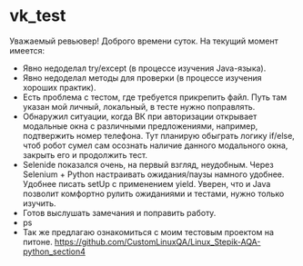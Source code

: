 # vk_test
Уважаемый ревьювер! Доброго времени суток. На текущий момент имеется:
- Явно недоделал try/except (в процессе изучения Java-языка).
- Явно недоделал методы для проверки (в процессе изучения хороших практик).
- Есть проблема с тестом, где требуется прикрепить файл. Путь там указан мой личный, локальный, в тесте нужно поправлять.
- Обнаружил ситуации, когда ВК при авторизации открывает модальные окна с различными предложениями, например, подтвержить номер телефона. Тут планирую обыграть логику if/else, чтоб робот сумел сам осознать наличие данного модального окна, закрыть его и продолжить тест.
- Selenide показался очень, на первый взгляд, неудобным. Через Selenium + Python настраивать ожидания/паузы намного удобнее. Удобнее писать setUp с применением yield. Уверен, что и Java позволит комфортно рулить ожиданиями и тестами, нужно только изучить.
- Готов выслушать замечания и поправить работу.
- ps
- Так же предлагаю ознакомиться с моим тестовым проектом на питоне. https://github.com/CustomLinuxQA/Linux_Stepik-AQA-python_section4
